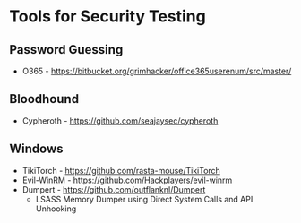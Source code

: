 
# Tools for Security Testing

## Password Guessing
* O365 - https://bitbucket.org/grimhacker/office365userenum/src/master/

## Bloodhound
* Cypheroth - https://github.com/seajaysec/cypheroth


## Windows
* TikiTorch - https://github.com/rasta-mouse/TikiTorch
* Evil-WinRM - https://github.com/Hackplayers/evil-winrm
* Dumpert - https://github.com/outflanknl/Dumpert
  - LSASS Memory Dumper using Direct System Calls and API Unhooking
